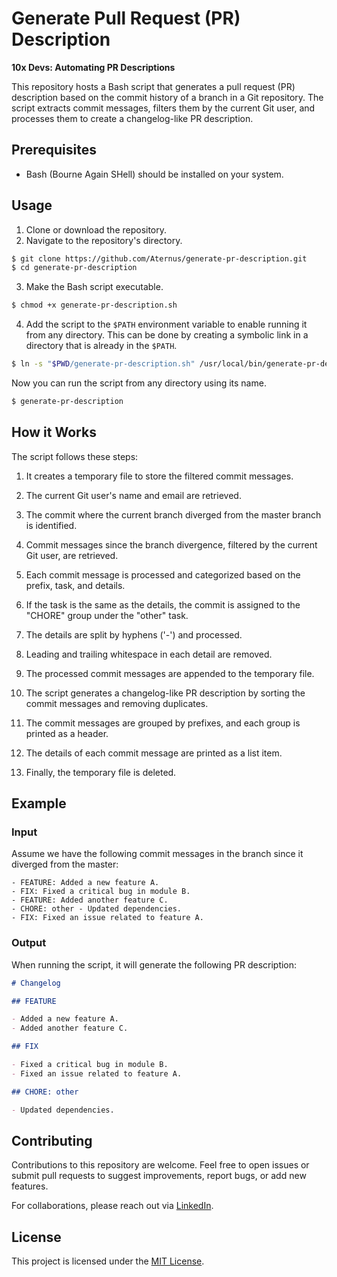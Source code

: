 # Generate Pull Request (PR) Description

**10x Devs: Automating PR Descriptions**

This repository hosts a Bash script that generates a pull request (PR)
description based on the commit history of a branch in a Git repository. The
script extracts commit messages, filters them by the current Git user, and
processes them to create a changelog-like PR description.

## Prerequisites

- Bash (Bourne Again SHell) should be installed on your system.

## Usage

1. Clone or download the repository.
2. Navigate to the repository's directory.

```bash
$ git clone https://github.com/Aternus/generate-pr-description.git
$ cd generate-pr-description
```

3. Make the Bash script executable.

```bash
$ chmod +x generate-pr-description.sh
```

4. Add the script to the `$PATH` environment variable to enable running it from
   any directory. This can be done by creating a symbolic link in a directory
   that is already in the `$PATH`.

```bash
$ ln -s "$PWD/generate-pr-description.sh" /usr/local/bin/generate-pr-description
```

Now you can run the script from any directory using its name.

```bash
$ generate-pr-description
```

## How it Works

The script follows these steps:

1. It creates a temporary file to store the filtered commit messages.

2. The current Git user's name and email are retrieved.

3. The commit where the current branch diverged from the master branch is
   identified.

4. Commit messages since the branch divergence, filtered by the current Git
   user, are retrieved.

5. Each commit message is processed and categorized based on the prefix, task,
   and details.

6. If the task is the same as the details, the commit is assigned to the "CHORE"
   group under the "other" task.

7. The details are split by hyphens ('-') and processed.

8. Leading and trailing whitespace in each detail are removed.

9. The processed commit messages are appended to the temporary file.

10. The script generates a changelog-like PR description by sorting the commit
    messages and removing duplicates.

11. The commit messages are grouped by prefixes, and each group is printed as a
    header.

12. The details of each commit message are printed as a list item.

13. Finally, the temporary file is deleted.

## Example

### Input

Assume we have the following commit messages in the branch since it diverged
from the master:

```
- FEATURE: Added a new feature A.
- FIX: Fixed a critical bug in module B.
- FEATURE: Added another feature C.
- CHORE: other - Updated dependencies.
- FIX: Fixed an issue related to feature A.
```

### Output

When running the script, it will generate the following PR description:

```markdown
# Changelog

## FEATURE

- Added a new feature A.
- Added another feature C.

## FIX

- Fixed a critical bug in module B.
- Fixed an issue related to feature A.

## CHORE: other

- Updated dependencies.
```

## Contributing

Contributions to this repository are welcome. Feel free to open issues or submit
pull requests to suggest improvements, report bugs, or add new features.

For collaborations, please reach out
via [LinkedIn](https://www.linkedin.com/in/kirilreznik/).

## License

This project is licensed under the [MIT License](LICENSE).
